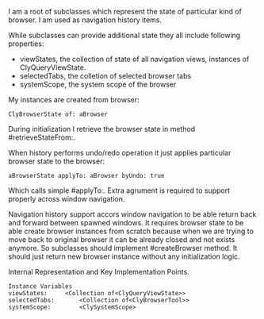 I am a root of subclasses which represent the state of particular kind of browser.
I am used as navigation history items.

While subclasses can provide additional state they all include following properties: 
- viewStates, the collection of state of all navigation views, instances of ClyQueryViewState.
- selectedTabs, the colletion of selected browser tabs 
- systemScope, the system scope of the browser 

My instances are created from browser: 

	ClyBrowserState of: aBrowser
	
During initialization I retrieve the browser state in method #retrieveStateFrom:.

When history performs undo/redo operation it just applies particular browser state to the browser: 

	aBrowserState applyTo: aBrowser byUndo: true
	
Which calls simple #applyTo:. Extra agrument is required to support properly across window navigation.

Navigation history support accors window navigation to be able return back and forward between spawned windows.
It requires browser state to be able create browser instances from scratch because when we are trying to move back to original browser it can be already closed and not exists anymore.
So subclasses should implement #createBrowser method. It should just return new browser instance without any initialization logic. 	
 
Internal Representation and Key Implementation Points.

    Instance Variables
	viewStates:		<Collection of<ClyQueryViewState>>
	selectedTabs:		<Collection of<ClyBrowserTool>>
	systemScope:		<ClySystemScope>
